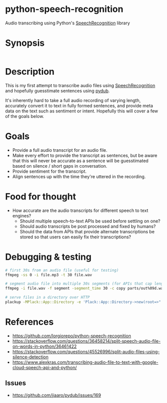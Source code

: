 # python-speech-recognition

Audio transcribing using Python's [SpeechRecognition] library

# Synopsis

```sh
```

# Description

This is my first attempt to transcribe audio files using [SpeechRecognition]
and hopefully guesstimate sentences using [pydub].

It's inherently hard to take a full audio recording of varying length,
accurately convert it to text in fully formed sentences, and provide meta data
on the text such as sentiment or intent. Hopefully this will cover a few of the
goals below.

# Goals

* Provide a full audio transcript for an audio file.
* Make every effort to provide the transcript as sentences, but be aware that
  this will never be accurate as a sentence will be guesstimated based on
  silence / short gaps in conversation.
* Provide sentiment for the transcript.
* Align sentences up with the time they're uttered in the recording.

# Food for thought

* How accurate are the audio transcripts for different speech to text engines?
  * Should multiple speech-to-text APIs be used before settling on one?
  * Should audio transcripts be post processed and fixed by humans?
  * Should the data from APIs that provide alternate transcriptions be stored
    so that users can easily fix their transcriptions?

# Debugging & testing

```sh
# first 30s from an audio file (useful for testing)
ffmpeg -ss 0 -i file.mp3 -t 30 file.wav

# segment audio file into multiple 30s segments (for APIs that cap length)
ffmpeg -i file.wav -f segment -segment_time 30 -c copy parts/out%09d.wav

# serve files in a directory over HTTP
plackup -MPlack::App::Directory -e 'Plack::App::Directory->new(root=>".");' -p 2375
```

# References

* https://github.com/lorgiorepo/python-speech-recognition
* https://stackoverflow.com/questions/36458214/split-speech-audio-file-on-words-in-python/36461422
* https://stackoverflow.com/questions/45526996/split-audio-files-using-silence-detection
* https://www.alexkras.com/transcribing-audio-file-to-text-with-google-cloud-speech-api-and-python/

## Issues

* https://github.com/jiaaro/pydub/issues/169

[pydub]: https://pypi.org/project/pydub/
[SpeechRecognition]: https://pypi.org/project/SpeechRecognition/
